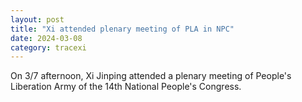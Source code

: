 ```yaml
---
layout: post
title: "Xi attended plenary meeting of PLA in NPC"
date: 2024-03-08
category: tracexi
---
```


On 3/7 afternoon, Xi Jinping attended a plenary meeting of People's Liberation Army of the 14th National People's Congress.

